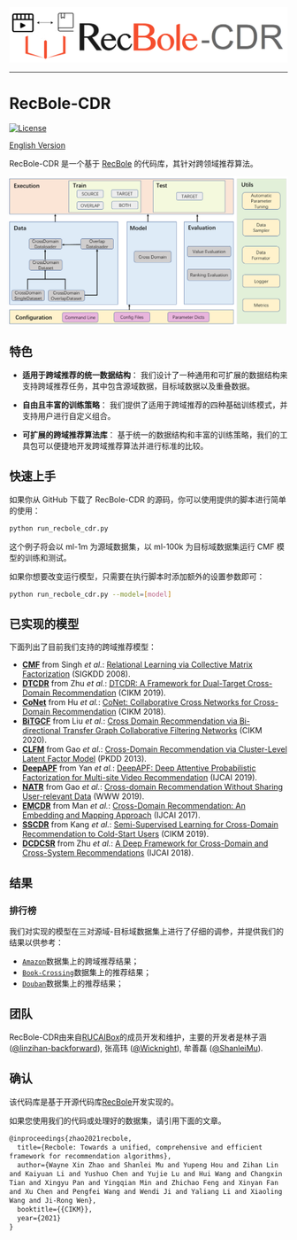 ![](asset/recbole-cdr-logo.png)

--------------------------------------------------------------------------------

# RecBole-CDR

[![License](https://img.shields.io/badge/License-MIT-blue.svg)](./LICENSE)


[English Version]


[English Version]: README.md


RecBole-CDR 是一个基于 [RecBole](https://github.com/RUCAIBox/RecBole) 的代码库，其针对跨领域推荐算法。


![](asset/arch.png)

## 特色

* **适用于跨域推荐的统一数据结构**：
    我们设计了一种通用和可扩展的数据结构来支持跨域推荐任务，其中包含源域数据，目标域数据以及重叠数据。

* **自由且丰富的训练策略**：
    我们提供了适用于跨域推荐的四种基础训练模式，并支持用户进行自定义组合。

* **可扩展的跨域推荐算法库**：
    基于统一的数据结构和丰富的训练策略，我们的工具包可以便捷地开发跨域推荐算法并进行标准的比较。


## 快速上手
如果你从 GitHub 下载了 RecBole-CDR 的源码，你可以使用提供的脚本进行简单的使用：

```bash
python run_recbole_cdr.py
```

这个例子将会以 ml-1m 为源域数据集，以 ml-100k 为目标域数据集运行 CMF 模型的训练和测试。

如果你想要改变运行模型，只需要在执行脚本时添加额外的设置参数即可：

```bash
python run_recbole_cdr.py --model=[model]
```

## 已实现的模型

下面列出了目前我们支持的跨域推荐模型：

* **[CMF](recbole_cdr/model/cross_domain_recommender/cmf.py)** from Singh *et al.*: [Relational Learning via Collective Matrix Factorization](https://dl.acm.org/doi/10.1145/1401890.1401969) (SIGKDD 2008).
* **[DTCDR](recbole_cdr/model/cross_domain_recommender/dtcdr.py)** from Zhu *et al.*: [DTCDR: A Framework for Dual-Target Cross-Domain Recommendation](https://dl.acm.org/doi/10.1145/3357384.3357992) (CIKM 2019).
* **[CoNet](recbole_cdr/model/cross_domain_recommender/conet.py)** from Hu *et al.*: [CoNet: Collaborative Cross Networks for Cross-Domain Recommendation](http://dl.acm.org/doi/10.1145/3269206.3271684) (CIKM 2018).
* **[BiTGCF](recbole_cdr/model/cross_domain_recommender/bitgcf.py)** from Liu *et al.*: [Cross Domain Recommendation via Bi-directional Transfer Graph Collaborative Filtering Networks](https://dl.acm.org/doi/10.1145/3340531.3412012) (CIKM 2020).
* **[CLFM](recbole_cdr/model/cross_domain_recommender/clfm.py)** from Gao *et al.*: [Cross-Domain Recommendation via Cluster-Level Latent Factor Model](http://www.ecmlpkdd2013.org/wp-content/uploads/2013/07/417.pdf) (PKDD 2013).
* **[DeepAPF](recbole_cdr/model/cross_domain_recommender/deepapf.py)** from Yan *et al.*: [DeepAPF: Deep Attentive Probabilistic Factorization for Multi-site Video Recommendation](https://www.ijcai.org/proceedings/2019/0202.pdf) (IJCAI 2019).
* **[NATR](recbole_cdr/model/cross_domain_recommender/natr.py)** from Gao *et al.*: [Cross-domain Recommendation Without Sharing User-relevant Data](https://dl.acm.org/doi/10.1145/3308558.3313538) (WWW 2019).
* **[EMCDR](recbole_cdr/model/cross_domain_recommender/emcdr.py)** from Man *et al.*: [Cross-Domain Recommendation: An Embedding and Mapping Approach](https://www.ijcai.org/proceedings/2017/343) (IJCAI 2017).
* **[SSCDR](recbole_cdr/model/cross_domain_recommender/sscdr.py)** from Kang *et al.*: [Semi-Supervised Learning for Cross-Domain Recommendation to Cold-Start Users](http://dl.acm.org/doi/10.1145/3357384.3357914) (CIKM 2019).
* **[DCDCSR](recbole_cdr/model/cross_domain_recommender/dcdcsr.py)** from Zhu *et al.*: [A Deep Framework for Cross-Domain and Cross-System Recommendations](https://arxiv.org/abs/2009.06215) (IJCAI 2018).


## 结果

### 排行榜

我们对实现的模型在三对源域-目标域数据集上进行了仔细的调参，并提供我们的结果以供参考：

- [`Amazon`](results/Amazon-Books.md)数据集上的跨域推荐结果；
- [`Book-Crossing`](results/Book-Crossing.md)数据集上的推荐结果；
- [`Douban`](results/Douban.md)数据集上的推荐结果；


## 团队

RecBole-CDR由来自[RUCAIBox](http://aibox.ruc.edu.cn/)的成员开发和维护，主要的开发者是林子涵 ([@linzihan-backforward](https://github.com/linzihan-backforward)), 张高玮 ([@Wicknight](https://github.com/Wicknight)), 牟善磊 ([@ShanleiMu](https://github.com/ShanleiMu)).

## 确认

该代码库是基于开源代码库[RecBole](https://github.com/RUCAIBox/RecBole)开发实现的。

如果您使用我们的代码或处理好的数据集，请引用下面的文章。

```
@inproceedings{zhao2021recbole,
  title={Recbole: Towards a unified, comprehensive and efficient framework for recommendation algorithms},
  author={Wayne Xin Zhao and Shanlei Mu and Yupeng Hou and Zihan Lin and Kaiyuan Li and Yushuo Chen and Yujie Lu and Hui Wang and Changxin Tian and Xingyu Pan and Yingqian Min and Zhichao Feng and Xinyan Fan and Xu Chen and Pengfei Wang and Wendi Ji and Yaliang Li and Xiaoling Wang and Ji-Rong Wen},
  booktitle={{CIKM}},
  year={2021}
}